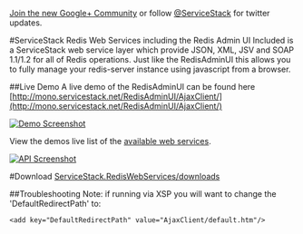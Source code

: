 [Join the new Google+ Community](https://plus.google.com/u/0/communities/112445368900682590445) or
follow [@ServiceStack](http://twitter.com/servicestack)
for twitter updates.

#ServiceStack Redis Web Services including the Redis Admin UI
Included is a ServiceStack web service layer which provide JSON, XML, JSV and SOAP 1.1/1.2 for all of Redis operations.
Just like the RedisAdminUI this allows you to fully manage your redis-server instance using javascript from a browser.

##Live Demo
A live demo of the RedisAdminUI can be found here [http://mono.servicestack.net/RedisAdminUI/AjaxClient/](http://mono.servicestack.net/RedisAdminUI/AjaxClient/)

[![Demo Screenshot](http://mono.servicestack.net/img/redisadmin-01.png)](http://mono.servicestack.net/RedisAdminUI/AjaxClient)

View the demos live list of the [available web services](http://mono.servicestack.net/RedisAdminUI/redis/metadata).

[![API Screenshot](http://mono.servicestack.net/img/redisadmin-02.png)](http://mono.servicestack.net/RedisAdminUI/redis/metadata)

#Download
[ServiceStack.RedisWebServices/downloads](https://github.com/ServiceStackV3/ServiceStack.RedisWebServices/downloads)

##Troubleshooting
Note: if running via XSP you will want to change the 'DefaultRedirectPath' to:

    <add key="DefaultRedirectPath" value="AjaxClient/default.htm"/>
